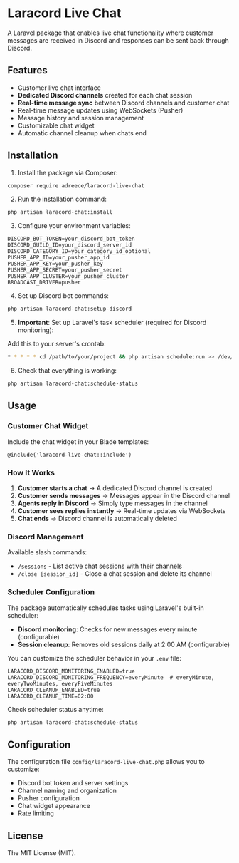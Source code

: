 # Laracord Live Chat

A Laravel package that enables live chat functionality where customer messages are received in Discord and responses can be sent back through Discord.

## Features

- Customer live chat interface
- **Dedicated Discord channels** created for each chat session
- **Real-time message sync** between Discord channels and customer chat
- Real-time message updates using WebSockets (Pusher)
- Message history and session management
- Customizable chat widget
- Automatic channel cleanup when chats end

## Installation

1. Install the package via Composer:

```bash
composer require adreece/laracord-live-chat
```

2. Run the installation command:

```bash
php artisan laracord-chat:install
```

3. Configure your environment variables:

```env
DISCORD_BOT_TOKEN=your_discord_bot_token
DISCORD_GUILD_ID=your_discord_server_id
DISCORD_CATEGORY_ID=your_category_id_optional
PUSHER_APP_ID=your_pusher_app_id
PUSHER_APP_KEY=your_pusher_key
PUSHER_APP_SECRET=your_pusher_secret
PUSHER_APP_CLUSTER=your_pusher_cluster
BROADCAST_DRIVER=pusher
```

4. Set up Discord bot commands:

```bash
php artisan laracord-chat:setup-discord
```

5. **Important**: Set up Laravel's task scheduler (required for Discord monitoring):

Add this to your server's crontab:
```bash
* * * * * cd /path/to/your/project && php artisan schedule:run >> /dev/null 2>&1
```

6. Check that everything is working:

```bash
php artisan laracord-chat:schedule-status
```

## Usage

### Customer Chat Widget

Include the chat widget in your Blade templates:

```blade
@include('laracord-live-chat::include')
```

### How It Works

1. **Customer starts a chat** → A dedicated Discord channel is created
2. **Customer sends messages** → Messages appear in the Discord channel
3. **Agents reply in Discord** → Simply type messages in the channel
4. **Customer sees replies instantly** → Real-time updates via WebSockets
5. **Chat ends** → Discord channel is automatically deleted

### Discord Management

Available slash commands:

- `/sessions` - List active chat sessions with their channels
- `/close [session_id]` - Close a chat session and delete its channel

### Scheduler Configuration

The package automatically schedules tasks using Laravel's built-in scheduler:

- **Discord monitoring**: Checks for new messages every minute (configurable)
- **Session cleanup**: Removes old sessions daily at 2:00 AM (configurable)

You can customize the scheduler behavior in your `.env` file:

```env
LARACORD_DISCORD_MONITORING_ENABLED=true
LARACORD_DISCORD_MONITORING_FREQUENCY=everyMinute  # everyMinute, everyTwoMinutes, everyFiveMinutes
LARACORD_CLEANUP_ENABLED=true
LARACORD_CLEANUP_TIME=02:00
```

Check scheduler status anytime:
```bash
php artisan laracord-chat:schedule-status
```

## Configuration

The configuration file `config/laracord-live-chat.php` allows you to customize:

- Discord bot token and server settings
- Channel naming and organization
- Pusher configuration
- Chat widget appearance
- Rate limiting

## License

The MIT License (MIT).
